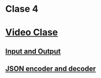 # Clase 4

# [Video Clase](https://www.youtube.com/watch?v=lHODJRPSUQc)

## [Input and Output](https://docs.python.org/3/tutorial/inputoutput.html)

## [JSON encoder and decoder](https://docs.python.org/3/library/json.html)

